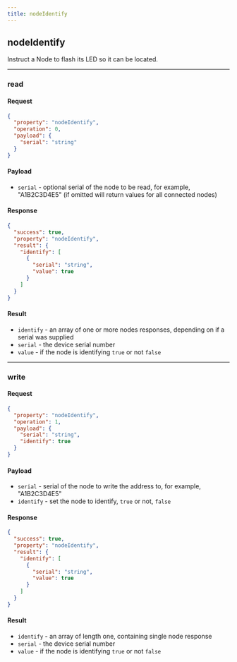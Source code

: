 ```yaml
---
title: nodeIdentify
---
```


## nodeIdentify
Instruct a Node to flash its LED so it can be located.

------------------------------------------------------------------------------------------------------------------

### read

#### Request
```json
{
  "property": "nodeIdentify",
  "operation": 0,
  "payload": {
    "serial": "string"
  }
}
```

#### Payload
- `serial` - optional serial of the node to be read, for example, "A1B2C3D4E5" (if omitted will return values for all connected nodes)

#### Response
```json
{
  "success": true,
  "property": "nodeIdentify",
  "result": {
    "identify": [
      {
        "serial": "string",
        "value": true
      }
    ]
  }
}
```

#### Result
- `identify` - an array of one or more nodes responses, depending on if a serial was supplied
- `serial` - the device serial number
- `value` - if the node is identifying `true` or not `false`

------------------------------------------------------------------------------------------------------------------

### write

#### Request
```json
{
  "property": "nodeIdentify",
  "operation": 1,
  "payload": {
    "serial": "string",
    "identify": true
  }
}
```

#### Payload
- `serial` - serial of the node to write the address to, for example, "A1B2C3D4E5"
- `identify` - set the node to identify, `true` or not, `false`

#### Response
```json
{
  "success": true,
  "property": "nodeIdentify",
  "result": {
    "identify": [
      {
        "serial": "string",
        "value": true
      }
    ]
  }
}
```

#### Result
- `identify` - an array of length one, containing single node response
- `serial` - the device serial number
- `value` - if the node is identifying `true` or not `false`
